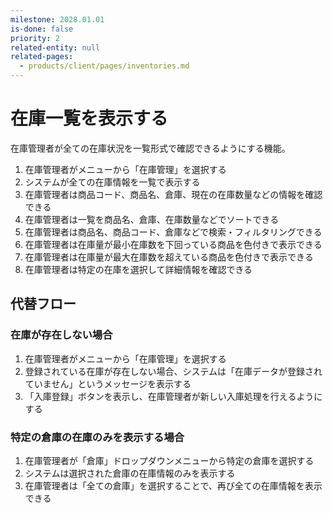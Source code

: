 ```yaml
---
milestone: 2028.01.01
is-done: false
priority: 2
related-entity: null
related-pages:
  - products/client/pages/inventories.md
---
```


# 在庫一覧を表示する

在庫管理者が全ての在庫状況を一覧形式で確認できるようにする機能。

1. 在庫管理者がメニューから「在庫管理」を選択する
2. システムが全ての在庫情報を一覧で表示する
3. 在庫管理者は商品コード、商品名、倉庫、現在の在庫数量などの情報を確認できる
4. 在庫管理者は一覧を商品名、倉庫、在庫数量などでソートできる
5. 在庫管理者は商品名、商品コード、倉庫などで検索・フィルタリングできる
6. 在庫管理者は在庫量が最小在庫数を下回っている商品を色付きで表示できる
7. 在庫管理者は在庫量が最大在庫数を超えている商品を色付きで表示できる
8. 在庫管理者は特定の在庫を選択して詳細情報を確認できる

## 代替フロー

### 在庫が存在しない場合

1. 在庫管理者がメニューから「在庫管理」を選択する
2. 登録されている在庫が存在しない場合、システムは「在庫データが登録されていません」というメッセージを表示する
3. 「入庫登録」ボタンを表示し、在庫管理者が新しい入庫処理を行えるようにする

### 特定の倉庫の在庫のみを表示する場合

1. 在庫管理者が「倉庫」ドロップダウンメニューから特定の倉庫を選択する
2. システムは選択された倉庫の在庫情報のみを表示する
3. 在庫管理者は「全ての倉庫」を選択することで、再び全ての在庫情報を表示できる
